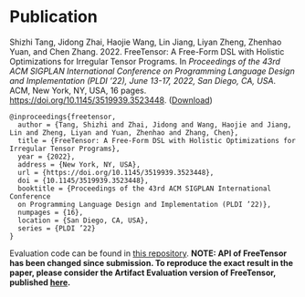 # Publication

Shizhi Tang, Jidong Zhai, Haojie Wang, Lin Jiang, Liyan Zheng, Zhenhao Yuan, and Chen Zhang. 2022. FreeTensor: A Free-Form DSL with Holistic Optimizations for Irregular Tensor Programs. In *Proceedings of the 43rd ACM SIGPLAN International Conference on Programming Language Design and Implementation (PLDI ’22), June 13-17, 2022, San Diego, CA, USA*. ACM, New York, NY, USA, 16 pages. https://doi.org/10.1145/3519939.3523448. ([Download](https://pacman.cs.tsinghua.edu.cn/~zjd/publication/pldi22-freetensor/))

```
@inproceedings{freetensor,
  author = {Tang, Shizhi and Zhai, Jidong and Wang, Haojie and Jiang, Lin and Zheng, Liyan and Yuan, Zhenhao and Zhang, Chen},
  title = {FreeTensor: A Free-Form DSL with Holistic Optimizations for Irregular Tensor Programs},
  year = {2022},
  address = {New York, NY, USA},
  url = {https://doi.org/10.1145/3519939.3523448},
  doi = {10.1145/3519939.3523448},
  booktitle = {Proceedings of the 43rd ACM SIGPLAN International Conference
  on Programming Language Design and Implementation (PLDI ’22)},
  numpages = {16},
  location = {San Diego, CA, USA},
  series = {PLDI ’22}
}
```

Evaluation code can be found in [this repository](https://github.com/roastduck/FreeTensor_experiments). **NOTE: API of FreeTensor has been changed since submission. To reproduce the exact result in the paper, please consider the Artifact Evaluation version of FreeTensor, published [here](https://zenodo.org/record/6327595).**
